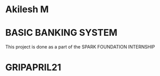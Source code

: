 # Akilesh M
# BASIC BANKING SYSTEM
This project is done as a part of the SPARK FOUNDATION INTERNSHIP
# GRIPAPRIL21





